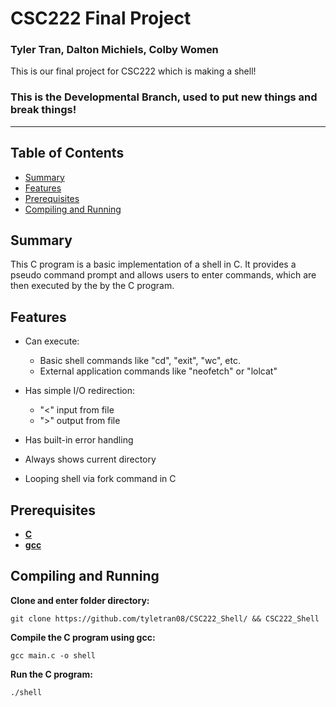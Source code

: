 # CSC222 Final Project
### Tyler Tran, Dalton Michiels, Colby Women

This is our final project for CSC222 which is making a shell!

### This is the Developmental Branch, used to put new things and break things!
---
## Table of Contents
* [Summary](#Summary)
* [Features](#Features)
* [Prerequisites](#Prerequisites)
* [Compiling and Running](#Compiling-and-Running)

<a name="Summary"></a>
## Summary

This C program is a basic implementation of a shell in C. It provides a pseudo command prompt and allows users to enter commands, which are then executed by the by the C program.

<a name="Features"></a>
## Features

- Can execute:
    - Basic shell commands like "cd", "exit", "wc", etc.
    - External application commands like "neofetch" or "lolcat"

- Has simple I/O redirection:
    - "<" input from file
    - ">" output from file

- Has built-in error handling

- Always shows current directory

- Looping shell via fork command in C

<a name="Prerequisites"></a>
## Prerequisites

- [**C**](https://www.w3schools.in/c-programming/install)
- [**gcc**](https://gcc.gnu.org/install/)

<a name="Compiling-and-Running"></a>
## Compiling and Running

**Clone and enter folder directory:**

```
git clone https://github.com/tyletran08/CSC222_Shell/ && CSC222_Shell
```

**Compile the C program using gcc:**

```
gcc main.c -o shell
```

**Run the C program:**

```
./shell
```